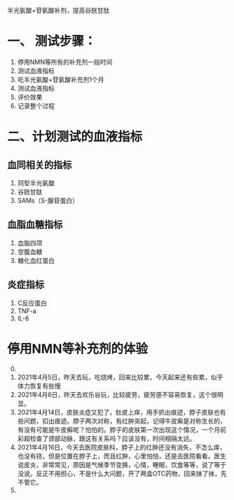 
半光氨酸+苷氨酸补剂，提高谷胱甘肽

# 一、 测试步骤：
1. 停用NMN等所有的补充剂一段时间  
2. 测试血液指标  
3. 吃半光氨酸+苷氨酸补充剂1个月  
4. 测试血液指标  
5. 评价效果  
6. 记录整个过程  

# 二、计划测试的血液指标
## 血同相关的指标
1. 同型半光氨酸 
2. 谷胱甘肽
3. SAMs（S-腺苷蛋白）

## 血脂血糖指标
1. 血脂四项
2. 空腹血糖
3. 糖化血红蛋白

## 炎症指标 
1. C反应蛋白
2. TNF-a 
3. IL-6


# 停用NMN等补充剂的体验
0. 
1. 2021年4月5日，昨天去玩，吃烧烤，回来比较累，今天起来还有些累，似乎体力恢复有些慢
2. 2021年4月6日，昨天去欢乐谷玩，比较疲劳，疲劳感不容易恢复，这个很明显。
3. 2021年4月14日，皮肤炎症又犯了，肚皮上痒，用手抓出痕迹，脖子皮肤也有些问题，扣出痕迹。脖子两次对称，有红肿突起，记得牛皮癣是对称生长的，有没有可能是牛皮癣呢？怕怕的。脖子的皮肤第一次出现这个情况，一个月前彩超检查了颈部动脉，跟这有关系吗？应该没有，时间相隔太远。
4. 2021年4月16日，今天去医院皮肤科，脖子上的红肿还没有消失，不怎么痒，也没有挠，但是位置在脖子上，而且红肿，心里怕怕，还是去医院看看。医生说皮炎，非常常见，原因是气候季节变换，心情，睡眠，饮食等等，说了等于没说。反正不用担心，不是什么大问题，开了两盒OTC药物，回来抹了抹，先不管它。
5. 
